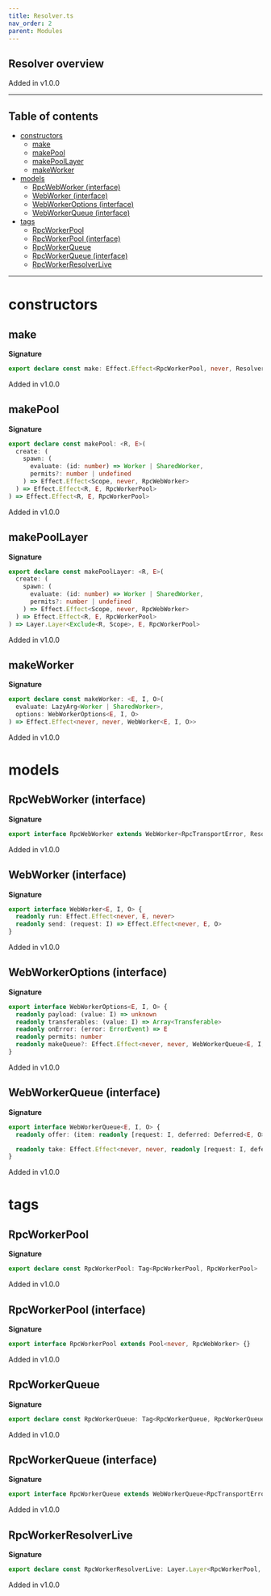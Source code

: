 ```yaml
---
title: Resolver.ts
nav_order: 2
parent: Modules
---
```


## Resolver overview

Added in v1.0.0

---

<h2 class="text-delta">Table of contents</h2>

- [constructors](#constructors)
  - [make](#make)
  - [makePool](#makepool)
  - [makePoolLayer](#makepoollayer)
  - [makeWorker](#makeworker)
- [models](#models)
  - [RpcWebWorker (interface)](#rpcwebworker-interface)
  - [WebWorker (interface)](#webworker-interface)
  - [WebWorkerOptions (interface)](#webworkeroptions-interface)
  - [WebWorkerQueue (interface)](#webworkerqueue-interface)
- [tags](#tags)
  - [RpcWorkerPool](#rpcworkerpool)
  - [RpcWorkerPool (interface)](#rpcworkerpool-interface)
  - [RpcWorkerQueue](#rpcworkerqueue)
  - [RpcWorkerQueue (interface)](#rpcworkerqueue-interface)
  - [RpcWorkerResolverLive](#rpcworkerresolverlive)

---

# constructors

## make

**Signature**

```ts
export declare const make: Effect.Effect<RpcWorkerPool, never, Resolver.RpcResolver<never>>
```

Added in v1.0.0

## makePool

**Signature**

```ts
export declare const makePool: <R, E>(
  create: (
    spawn: (
      evaluate: (id: number) => Worker | SharedWorker,
      permits?: number | undefined
    ) => Effect.Effect<Scope, never, RpcWebWorker>
  ) => Effect.Effect<R, E, RpcWorkerPool>
) => Effect.Effect<R, E, RpcWorkerPool>
```

Added in v1.0.0

## makePoolLayer

**Signature**

```ts
export declare const makePoolLayer: <R, E>(
  create: (
    spawn: (
      evaluate: (id: number) => Worker | SharedWorker,
      permits?: number | undefined
    ) => Effect.Effect<Scope, never, RpcWebWorker>
  ) => Effect.Effect<R, E, RpcWorkerPool>
) => Layer.Layer<Exclude<R, Scope>, E, RpcWorkerPool>
```

Added in v1.0.0

## makeWorker

**Signature**

```ts
export declare const makeWorker: <E, I, O>(
  evaluate: LazyArg<Worker | SharedWorker>,
  options: WebWorkerOptions<E, I, O>
) => Effect.Effect<never, never, WebWorker<E, I, O>>
```

Added in v1.0.0

# models

## RpcWebWorker (interface)

**Signature**

```ts
export interface RpcWebWorker extends WebWorker<RpcTransportError, Resolver.RpcRequest, Resolver.RpcResponse> {}
```

Added in v1.0.0

## WebWorker (interface)

**Signature**

```ts
export interface WebWorker<E, I, O> {
  readonly run: Effect.Effect<never, E, never>
  readonly send: (request: I) => Effect.Effect<never, E, O>
}
```

Added in v1.0.0

## WebWorkerOptions (interface)

**Signature**

```ts
export interface WebWorkerOptions<E, I, O> {
  readonly payload: (value: I) => unknown
  readonly transferables: (value: I) => Array<Transferable>
  readonly onError: (error: ErrorEvent) => E
  readonly permits: number
  readonly makeQueue?: Effect.Effect<never, never, WebWorkerQueue<E, I, O>>
}
```

Added in v1.0.0

## WebWorkerQueue (interface)

**Signature**

```ts
export interface WebWorkerQueue<E, I, O> {
  readonly offer: (item: readonly [request: I, deferred: Deferred<E, O>]) => Effect.Effect<never, never, void>

  readonly take: Effect.Effect<never, never, readonly [request: I, deferred: Deferred<E, O>]>
}
```

Added in v1.0.0

# tags

## RpcWorkerPool

**Signature**

```ts
export declare const RpcWorkerPool: Tag<RpcWorkerPool, RpcWorkerPool>
```

Added in v1.0.0

## RpcWorkerPool (interface)

**Signature**

```ts
export interface RpcWorkerPool extends Pool<never, RpcWebWorker> {}
```

Added in v1.0.0

## RpcWorkerQueue

**Signature**

```ts
export declare const RpcWorkerQueue: Tag<RpcWorkerQueue, RpcWorkerQueue>
```

Added in v1.0.0

## RpcWorkerQueue (interface)

**Signature**

```ts
export interface RpcWorkerQueue extends WebWorkerQueue<RpcTransportError, Resolver.RpcRequest, Resolver.RpcResponse> {}
```

Added in v1.0.0

## RpcWorkerResolverLive

**Signature**

```ts
export declare const RpcWorkerResolverLive: Layer.Layer<RpcWorkerPool, never, Resolver.RpcResolver<never>>
```

Added in v1.0.0
